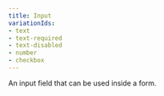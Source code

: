```yaml
---
title: Input
variationIds:
- text
- text-required
- text-disabled
- number
- checkbox
---
```

An input field that can be used inside a form.
